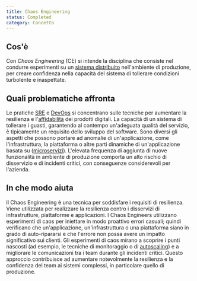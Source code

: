 ```yaml
---
title: Chaos Engineering
status: Completed
category: Concetto
---
```


## Cos'è
Con _Chaos Engineering_ (CE) si intende la disciplina che consiste nel condurre esperimenti su un [sistema distribuito](/it/distributed_systems/) nell'ambiente di produzione, per creare confidenza nella capacità del sistema di tollerare condizioni turbolente e inaspettate.

## Quali problematiche affronta
Le pratiche [SRE](/it/site_reliability_engineering/) e [DevOps](/it/devops/) si concentrano sulle tecniche per aumentare la resilienza e l'[affidabilità](/it/reliability/) dei prodotti digitali. La capacità di un sistema di tollerare i guasti, garantendo al contempo un'adeguata qualità del servizio, è tipicamente un requisito dello sviluppo del software. Sono diversi gli aspetti che possono portare ad anomalie di un'applicazione, come l'infrastruttura, la piattaforma o altre parti dinamiche di un'applicazione basata su ([microservizi](/it/microservices-architecture/)). L'elevata frequenza di aggiunta di nuove funzionalità in ambiente di produzione comporta un alto rischio di disservizio e di incidenti critici, con conseguenze considerevoli per l'azienda.

## In che modo aiuta
Il Chaos Engineering è una tecnica per soddisfare i requisiti di resilienza. Viene utilizzata per realizzare la resilienza contro i disservizi di infrastrutture, piattaforme e applicazioni. I Chaos Engineers utilizzano esperimenti di caos per iniettare in modo proattivo errori casuali; quindi verificano che un'applicazione, un'infrastruttura o una piattaforma siano in grado di auto-ripararsi e che l'errore non possa avere un impatto significativo sui clienti. Gli esperimenti di caos mirano a scoprire i punti nascosti (ad esempio, le tecniche di monitoraggio o di [autoscaling]([it/autoscaling/)) e a migliorare le comunicazioni tra i team durante gli incidenti critici. Questo approccio contribuisce ad aumentare notevolmente la resilienza e la confidenza del team ai sistemi complessi, in particolare quello di produzione.
